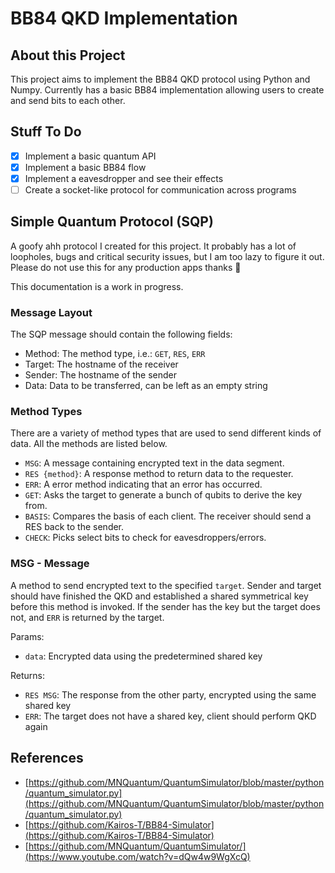 # BB84 QKD Implementation

## About this Project

This project aims to implement the BB84 QKD protocol using Python and Numpy.
Currently has a basic BB84 implementation allowing users to create and send bits to each other.

## Stuff To Do

- [x] Implement a basic quantum API
- [x] Implement a basic BB84 flow
- [x] Implement a eavesdropper and see their effects
- [ ] Create a socket-like protocol for communication across programs

## Simple Quantum Protocol (SQP)

A goofy ahh protocol I created for this project. It probably has a lot of
loopholes, bugs and critical security issues, but I am too lazy to figure it out.
Please do not use this for any production apps thanks 🙏

This documentation is a work in progress.

### Message Layout

The SQP message should contain the following fields:

- Method: The method type, i.e.: `GET`, `RES`, `ERR`
- Target: The hostname of the receiver
- Sender: The hostname of the sender
- Data: Data to be transferred, can be left as an empty string

### Method Types

There are a variety of method types that are used to send different kinds of data.
All the methods are listed below.

- `MSG`: A message containing encrypted text in the data segment.
- `RES {method}`: A response method to return data to the requester.
- `ERR`: A error method indicating that an error has occurred.
- `GET`: Asks the target to generate a bunch of qubits to derive the key from.
- `BASIS`: Compares the basis of each client. The receiver should send a RES back to the sender.
- `CHECK`: Picks select bits to check for eavesdroppers/errors.

### MSG - Message

A method to send encrypted text to the specified `target`. Sender and target should
have finished the QKD and established a shared symmetrical key before this method
is invoked. If the sender has the key but the target does not, and `ERR` is returned
by the target.

Params:

- `data`: Encrypted data using the predetermined shared key

Returns:

- `RES MSG`: The response from the other party, encrypted using the same shared key
- `ERR`: The target does not have a shared key, client should perform QKD again

## References

- [https://github.com/MNQuantum/QuantumSimulator/blob/master/python/quantum_simulator.py](https://github.com/MNQuantum/QuantumSimulator/blob/master/python/quantum_simulator.py)
- [https://github.com/Kairos-T/BB84-Simulator](https://github.com/Kairos-T/BB84-Simulator)
- [https://github.com/MNQuantum/QuantumSimulator/](https://www.youtube.com/watch?v=dQw4w9WgXcQ)
